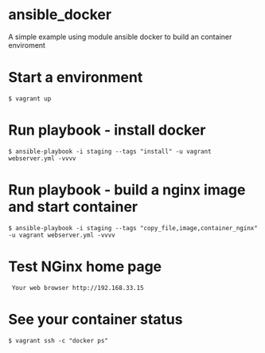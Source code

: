 # ansible_docker
A simple example using module ansible docker to build an container enviroment

# Start a environment 

``$ vagrant up``

# Run  playbook - install docker

``$ ansible-playbook -i staging --tags "install" -u vagrant webserver.yml -vvvv``


# Run  playbook - build a nginx image and start container

``$ ansible-playbook -i staging --tags "copy_file,image,container_nginx" -u vagrant webserver.yml -vvvv``

# Test NGinx home page

`` Your web browser http://192.168.33.15``

# See your container status

``$ vagrant ssh -c "docker ps"``
